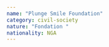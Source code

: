 ```yaml
---
name: "Plunge Smile Foundation"
category: civil-society
nature: "Fondation "
nationality: NGA
---
```

    